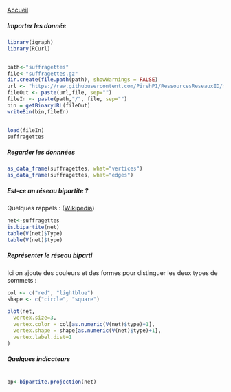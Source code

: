 [Accueil](https://github.com/PirehP1/RessourcesReseauxED/blob/master/README.md)

##### Importer les donnée 
```R
library(igraph)
library(RCurl)


path<-"suffragettes"
file<-"suffragettes.gz"
dir.create(file.path(path), showWarnings = FALSE)
url <- "https://raw.githubusercontent.com/PirehP1/RessourcesReseauxED/master/data/"
fileOut <- paste(url,file, sep="")
fileIn <- paste(path,"/", file, sep="")
bin = getBinaryURL(fileOut) 
writeBin(bin,fileIn)  


load(fileIn)
suffragettes
```
##### Regarder les donnnées 

```R
as_data_frame(suffragettes, what="vertices")
as_data_frame(suffragettes, what="edges")
```

##### Est-ce un réseau bipartite ? 
Quelques rappels :  ([Wikipedia](https://fr.wikipedia.org/wiki/Graphe_biparti))
```R
net<-suffragettes
is.bipartite(net)
table(V(net)$Type)
table(V(net)$type)
```

##### Représenter  le réseau biparti 

Ici on ajoute des couleurs et des formes pour distinguer les deux types de sommets : 
```R
col <- c("red", "lightblue")
shape <- c("circle", "square")

plot(net,
  vertex.size=3, 
  vertex.color = col[as.numeric(V(net)$type)+1],
  vertex.shape = shape[as.numeric(V(net)$type)+1],
  vertex.label.dist=1
)
```
##### Quelques indicateurs
```R

bp<-bipartite.projection(net)
```
